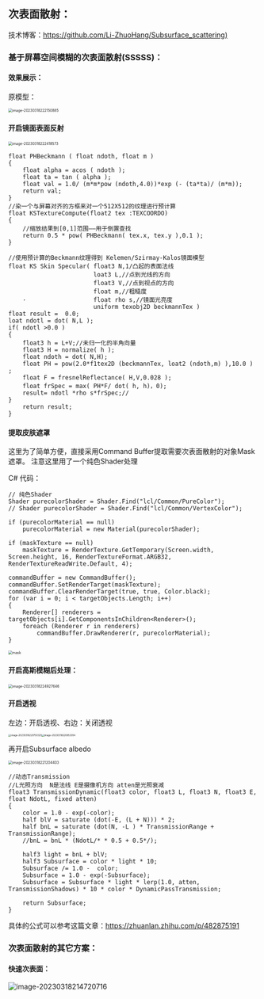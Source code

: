 ## 次表面散射：

技术博客：[https://github.com/Li-ZhuoHang/Subsurface_scattering)](https://github.com/Li-ZhuoHang/Subsurface_scattering)

### 基于屏幕空间模糊的次表面散射(SSSSS)：

#### 效果展示：

原模型：

<img src="README.assets/image-20230318222150885.png" alt="image-20230318222150885" style="zoom: 50%;" />

#### 开启镜面表面反射

<img src="README.assets/image-20230318222418573.png" alt="image-20230318222418573" style="zoom:50%;" />

```
float PHBeckmann ( float ndoth, float m )
{
	float alpha = acos ( ndoth );
	float ta = tan ( alpha );
	float val = 1.0/ (m*m*pow (ndoth,4.0))*exp (- (ta*ta)/ (m*m));
	return val;
}
//染一个与屏幕对齐的方框来对一个512X512的纹理进行预计算
float KSTextureCompute(float2 tex :TEXCOORDO)
{
	//缩放结果到[0,1]范围——用于倒置查找
	return 0.5 * pow( PHBeckmann( tex.x, tex.y ),0.1 );
}

//使用预计算的Beckmann纹理得到 Kelemen/Szirmay-Kalos镜面模型                    
float KS Skin Specular( float3 N,1/凸起的表面法线
						loat3 L,//点到光线的方向
						float3 V,//点到视点的方向
						float m,//粗糙度
	·					float rho s,//镜面光亮度
						uniform texobj2D beckmannTex )
float result =	0.0;
loat ndotl = dot( N,L );
if( ndotl >0.0 )
{
	float3 h = L+V;//未归一化的半角向量
	float3 H = normalize( h );
	float ndoth = dot( N,H);
	float PH = pow(2.0*f1tex2D (beckmannTex, loat2 (ndoth,m) ),10.0 ) ;
	float F = fresnelReflectance( H,V,0.028 );
	float frSpec = max( PH*F/ dot( h, h)，0);
	result= ndotl *rho s*frSpec;//
}
	return result;
}
```

#### 提取皮肤遮罩

这里为了简单方便，直接采用Command Buffer提取需要次表面散射的对象Mask遮罩。
注意这里用了一个纯色Shader处理

C# 代码：

```
// 纯色Shader
Shader purecolorShader = Shader.Find("lcl/Common/PureColor");
// Shader purecolorShader = Shader.Find("lcl/Common/VertexColor");

if (purecolorMaterial == null)
    purecolorMaterial = new Material(purecolorShader);

if (maskTexture == null)
    maskTexture = RenderTexture.GetTemporary(Screen.width, Screen.height, 16, RenderTextureFormat.ARGB32, RenderTextureReadWrite.Default, 4);

commandBuffer = new CommandBuffer();
commandBuffer.SetRenderTarget(maskTexture);
commandBuffer.ClearRenderTarget(true, true, Color.black);
for (var i = 0; i < targetObjects.Length; i++)
{
    Renderer[] renderers = targetObjects[i].GetComponentsInChildren<Renderer>();
    foreach (Renderer r in renderers)
        commandBuffer.DrawRenderer(r, purecolorMaterial);
}
```

<img src="README.assets/ElYHRcJ4zoNZj8U.png" alt="mask" style="zoom:50%;" />

#### 开启高斯模糊后处理：

<img src="README.assets/image-20230318224927646.png" alt="image-20230318224927646" style="zoom:50%;" />

#### 开启透视

左边：开启透视、右边：关闭透视

<img src="../汇总/李卓航的作品集.assets/image-20230318220750325.png" alt="image-20230318220750325" style="zoom: 33%;" /><img src="README.assets/image-20230318220853054.png" alt="image-20230318220853054" style="zoom:33%;" />

再开启Subsurface albedo

<img src="README.assets/image-20230318221204403.png" alt="image-20230318221204403" style="zoom:50%;" />

```
//动态Transmission
//L光照方向  N是法线 E是摄像机方向 atten是光照衰减
float3 TransmissionDynamic(float3 color, float3 L, float3 N, float3 E, float NdotL, fixed atten)
{
    color = 1.0 - exp(-color);
    half blV = saturate (dot(-E, (L + N))) * 2;
    half bnL = saturate (dot(N, -L ) * TransmissionRange + TransmissionRange);
    //bnL = bnL * (NdotL/* * 0.5 + 0.5*/);
    
    half3 light = bnL + blV;
    half3 Subsurface = color * light * 10;
    Subsurface /= 1.0 -  color;
	Subsurface = 1.0 - exp(-Subsurface);
	Subsurface = Subsurface * light * lerp(1.0, atten, TransmissionShadows) * 10 * color * DynamicPassTransmission;

	return Subsurface;
}
```

具体的公式可以参考这篇文章：https://zhuanlan.zhihu.com/p/482875191

### 次表面散射的其它方案：

#### 快速次表面：

![image-20230318214720716](README.assets/image-20230318214720716.png)


